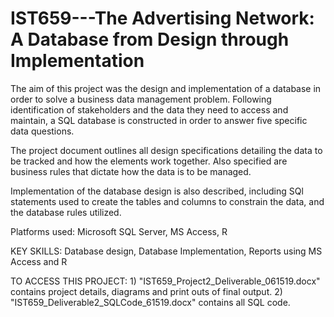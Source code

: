 # IST659---The Advertising Network: A Database from Design through Implementation

The aim of this project was the design and implementation of a database in order to solve a business data management problem. Following identification of stakeholders and the data they need to access and maintain, a SQL database is constructed in order to answer five specific data questions.

The project document outlines all design specifications detailing the data to be tracked and how the elements work together. 
Also specified are business rules that dictate how the data is to be managed.

Implementation of the database design is also described, including SQl statements used to create the tables
and columns to constrain the data, and the database rules utilized.

Platforms used: Microsoft SQL Server, MS Access, R

KEY SKILLS: Database design, Database Implementation, Reports using MS Access and R

TO ACCESS THIS PROJECT: 1) "IST659_Project2_Deliverable_061519.docx" contains project details, diagrams and print outs of final output.
                        2) "IST659_Deliverable2_SQLCode_61519.docx" contains all SQL code.
